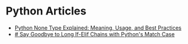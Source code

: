 # Python Articles

- [Python None Type Explained: Meaning, Usage, and Best Practices](none-type-explained.md)
- [# Say Goodbye to Long If-Elif Chains with Python's Match Case](match-case.md)